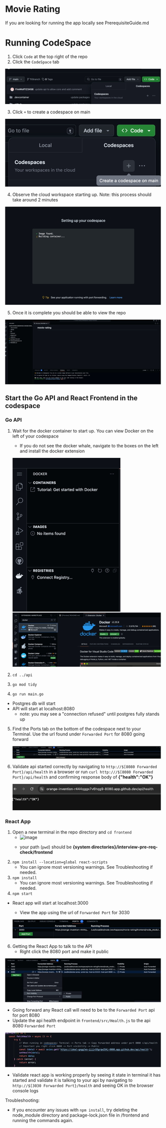 # Movie Rating

If you are looking for running the app locally see PrerequisiteGuide.md

# Running CodeSpace

1. Click `Code` at the top right of the repo
2. Click the `CodeSpace` tab

![img.png](img.png)

3. Click `+` to create a codespace on main

![img_1.png](img_1.png)

4. Observe the cloud workspace starting up. Note: this process should take around 2 minutes

![img_2.png](img_2.png)

5. Once it is complete you should be able to view the repo

![img_3.png](img_3.png)

## Start the Go API and React Frontend in the codespace

### Go API
1. Wait for the docker container to start up. You can view Docker on the left of your codespace
   - If you do not see the docker whale, navigate to the boxes on the left and install the docker extension
   
   ![img_4.png](img_4.png)
   ![img_5.png](img_5.png)

2. `cd ../api`
3. `go mod tidy`
4. `go run main.go`

- Postgres db will start
- API will start at localhost:8080
    - note: you may see a "connection refused" until postgres fully stands up
5. Find the Ports tab on the bottom of the codespace next to your Terminal. Use the url found under `Forwarded Port` for 8080 going forward 
   
   ![img_6.png](img_6.png)

6. Validate api started correctly by navigating to `http://$[8080 Forwarded Port}/api/health` in a browser or run `curl http:///$[8080 Forwarded Port}/api/health` and confirming response body of **{"health":"OK"}**
   
   ![img_7.png](img_7.png)

### React App
1. Open a new terminal in the repo directory and `cd frontend`
   - <img width="1250" alt="image" src="https://github.com/FireWolf123456/movie-rating/assets/11531262/6425f236-681c-44d9-b9ee-2e5252a0c285">

   - your path (`pwd`) should be **{system directories}/interview-pre-req-check/frontend**
2. `npm install --location=global react-scripts`
   - You can ignore most versioning warnings. See Troubleshooting if needed.
4. `npm install`
   - You can ignore most versioning warnings. See Troubleshooting if needed.
6. `npm start`
- React app will start at localhost:3000
  - View the app using the url of `Forwarded Port` for 3030

  ![img_8.png](img_8.png)

6. Getting the React App to talk to the API
   - Right click the 8080 port and make it public

![img_9.png](img_9.png)

  - Going forward any React call will need to be to the `Forwarded Port` api for port 8080 
  - Update the api health endpoint in `frontend/src/Health.js` to the api 8080 `Forwarded Port`

![img_10.png](img_10.png)

  - Validate react app is working properly by seeing it state in terminal it has started and validate it is talking to your api by navigating to `http://$[3030 Forwarded Port}/health` and seeing OK in the browser console logs

Troubleshooting:
- If you encounter any issues with `npm install`, try deleting the node_module directory and package-lock.json file in /frontend and running the commands again.





